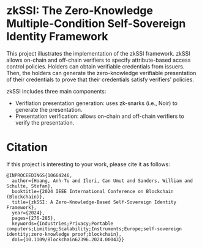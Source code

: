 # zkSSI: The Zero-Knowledge Multiple-Condition Self-Sovereign Identity Framework
This project illustrates the implementation of the zkSSI framework. zkSSI allows on-chain and off-chain verifiers to specify attribute-based access control policies. Holders can obtain verifiable credentials from issuers. Then, the holders can generate the zero-knowledge verifiable presentation of their credentials to prove that their credentials satisfy verifiers' policies.

zkSSI includes three main components:
- Verifiation presentation generation: uses zk-snarks (i.e., Noir) to generate the presentation.
- Presentation verification: allows on-chain and off-chain verifiers to verify the presentation.

# Citation
If this project is interesting to your work, please cite it as follows:
```
@INPROCEEDINGS{10664246,
  author={Hoang, Anh-Tu and Ileri, Can Umut and Sanders, William and Schulte, Stefan},
  booktitle={2024 IEEE International Conference on Blockchain (Blockchain)}, 
  title={zkSSI: A Zero-Knowledge-Based Self-Sovereign Identity Framework}, 
  year={2024},
  pages={276-285},
  keywords={Industries;Privacy;Portable computers;Limiting;Scalability;Instruments;Europe;self-sovereign identity;zero-knowledge proof;blockchain},
  doi={10.1109/Blockchain62396.2024.00043}}
```
